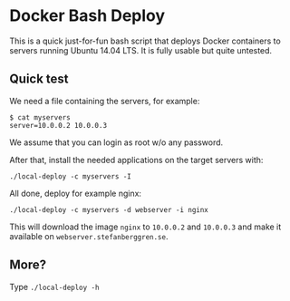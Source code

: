 # Docker Bash Deploy

This is a quick just-for-fun bash script that deploys Docker containers to servers running Ubuntu 14.04 LTS. It is fully usable but quite untested.

## Quick test

We need a file containing the servers, for example:
```
$ cat myservers
server=10.0.0.2 10.0.0.3
```
We assume that you can login as root w/o any password.

After that, install the needed applications on the target servers with:

`./local-deploy -c myservers -I`

All done, deploy for example nginx:

`./local-deploy -c myservers -d webserver -i nginx`

This will download the image `nginx` to `10.0.0.2` and `10.0.0.3` and make it available on `webserver.stefanberggren.se`.

## More?

Type `./local-deploy -h`
